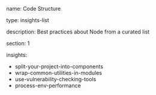 name: Code Structure

type: insights-list

description: Best practices about Node from a curated list 

section: 1

insights:
   - split-your-project-into-components
   - wrap-common-utilities-in-modules
   - use-vulnerability-checking-tools
   - process-env-performance
 
